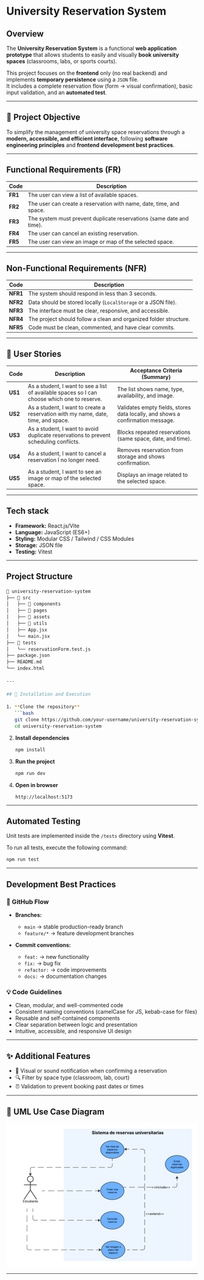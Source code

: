 # University Reservation System

## Overview

The **University Reservation System** is a functional **web application prototype** that allows students to easily and visually **book university spaces** (classrooms, labs, or sports courts).  

This project focuses on the **frontend** only (no real backend) and implements **temporary persistence** using a `JSON` file.  
It includes a complete reservation flow (form → visual confirmation), basic input validation, and an **automated test**.

---

## 🎯 Project Objective

To simplify the management of university space reservations through a **modern, accessible, and efficient interface**, following **software engineering principles** and **frontend development best practices**.

---

## Functional Requirements (FR)

| Code | Description |
|------|--------------|
| **FR1** | The user can view a list of available spaces. |
| **FR2** | The user can create a reservation with name, date, time, and space. |
| **FR3** | The system must prevent duplicate reservations (same date and time). |
| **FR4** | The user can cancel an existing reservation. |
| **FR5** | The user can view an image or map of the selected space. |

---

## Non-Functional Requirements (NFR)

| Code | Description |
|------|--------------|
| **NFR1** | The system should respond in less than 3 seconds. |
| **NFR2** | Data should be stored locally (`LocalStorage` or a JSON file). |
| **NFR3** | The interface must be clear, responsive, and accessible. |
| **NFR4** | The project should follow a clean and organized folder structure. |
| **NFR5** | Code must be clean, commented, and have clear commits. |

---

## 👥 User Stories

| Code | Description | Acceptance Criteria (Summary) |
|------|--------------|-------------------------------|
| **US1** | As a student, I want to see a list of available spaces so I can choose which one to reserve. | The list shows name, type, availability, and image. |
| **US2** | As a student, I want to create a reservation with my name, date, time, and space. | Validates empty fields, stores data locally, and shows a confirmation message. |
| **US3** | As a student, I want to avoid duplicate reservations to prevent scheduling conflicts. | Blocks repeated reservations (same space, date, and time). |
| **US4** | As a student, I want to cancel a reservation I no longer need. | Removes reservation from storage and shows confirmation. |
| **US5** | As a student, I want to see an image or map of the selected space. | Displays an image related to the selected space. |

---

## Tech stack

- **Framework:** React.js/Vite  
- **Language:** JavaScript (ES6+)  
- **Styling:** Modular CSS / Tailwind / CSS Modules  
- **Storage:** JSON file  
- **Testing:** Vitest  

---

## Project Structure

```bash
📂 university-reservation-system
├── 📁 src
│   ├── 📁 components
│   ├── 📁 pages
│   ├── 📁 assets
│   ├── 📁 utils
│   ├── App.jsx
│   └── main.jsx
├── 📁 tests
│   └── reservationForm.test.js
├── package.json
├── README.md
└── index.html

---

## 🚀 Installation and Execution

1. **Clone the repository**
   ```bash
   git clone https://github.com/your-username/university-reservation-system.git
   cd university-reservation-system
````

2. **Install dependencies**

   ```bash
   npm install
   ```

3. **Run the project**

   ```bash
   npm run dev
   ```

4. **Open in browser**

   ```
   http://localhost:5173
   ```

---

## Automated Testing

Unit tests are implemented inside the `/tests` directory using **Vitest**.

To run all tests, execute the following command:

```bash
npm run test
```

---

## Development Best Practices

### 🔁 GitHub Flow

* **Branches:**

  * `main` → stable production-ready branch
  * `feature/*` → feature development branches

* **Commit conventions:**

  * `feat:` → new functionality
  * `fix:` → bug fix
  * `refactor:` → code improvements
  * `docs:` → documentation changes

### 💡 Code Guidelines

* Clean, modular, and well-commented code
* Consistent naming conventions (camelCase for JS, kebab-case for files)
* Reusable and self-contained components
* Clear separation between logic and presentation
* Intuitive, accessible, and responsive UI design

---

## ✨ Additional Features

* 🔔 Visual or sound notification when confirming a reservation
* 🔍 Filter by space type (classroom, lab, court)
* ⏰ Validation to prevent booking past dates or times

---

## 🧾 UML Use Case Diagram

![UML Use Case Diagram](/docs/use-case-diagram1.png)

---

```
```
